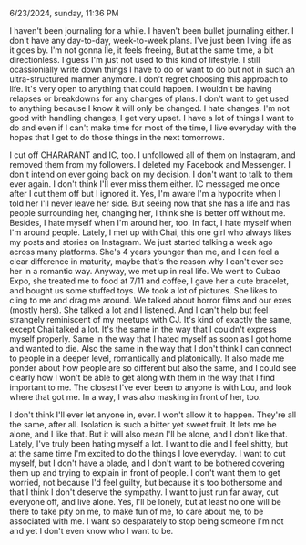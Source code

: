 6/23/2024, sunday, 11:36 PM

I haven't been journaling for a while. I haven't been bullet journaling either. I don't have any day-to-day, week-to-week plans. I've just been living life as it goes by. I'm not gonna lie, it feels freeing, But at the same time, a bit directionless. I guess I'm just not used to this kind of lifestyle. I still ocassionially write down things I have to do or want to do but not in such an ultra-structured manner anymore. I don't regret choosing this approach to life. It's very open to anything that could happen. I wouldn't be having relapses or breakdowns for any changes of plans. I don't want to get used to anything because I know it will only be changed. I hate changes. I'm not good with handling changes, I get very upset. I have a lot of things I want to do and even if I can't make time for most of the time, I live everyday with the hopes that I get to do those things in the next tomorrows.

I cut off CHARARANT and IC, too. I unfollowed all of them on Instagram, and removed them from my followers. I deleted my Facebook and Messenger. I don't intend on ever going back on my decision. I don't want to talk to them ever again. I don't think I'll ever miss them either. IC messaged me once after I cut them off but I ignored it. Yes, I'm aware I'm a hypocrite when I told her I'll never leave her side. But seeing now that she has a life and has people surrounding her, changing her, I think she is better off without me. Besides, I hate myself when I'm around her, too. In fact, I hate myself when I'm around people. Lately, I met up with Chai, this one girl who always likes my posts and stories on Instagram. We just started talking a week ago across many platforms. She's 4 years younger than me, and I can feel a clear difference in maturity, maybe that's the reason why I can't ever see her in a romantic way. Anyway, we met up in real life. We went to Cubao Expo, she treated me to food at 7/11 and coffee, I gave her a cute bracelet, and bought us some stuffed toys. We took a lot of pictures. She likes to cling to me and drag me around. We talked about horror films and our exes (mostly hers). She talked a lot and I listened. And I can't help but feel strangely reminiscent of my meetups with CJ. It's kind of exactly the same, except Chai talked a lot. It's the same in the way that I couldn't express myself properly. Same in the way that I hated myself as soon as I got home and wanted to die. Also the same in the way that I don't think I can connect to people in a deeper level, romantically and platonically. It also made me ponder about how people are so different but also the same, and I could see clearly how I won't be able to get along with them in the way that I find important to me. The closest I've ever been to anyone is with Lou, and look where that got me. In a way, I was also masking in front of her, too.

I don't think I'll ever let anyone in, ever. I won't allow it to happen. They're all the same, after all. Isolation is such a bitter yet sweet fruit. It lets me be alone, and I like that. But it will also mean I'll be alone, and I don't like that. Lately, I've truly been hating myself a lot. I want to die and I feel shitty, but at the same time I'm excited to do the things I love everyday. I want to cut myself, but I don't have a blade, and I don't want to be bothered covering them up and trying to explain in front of people. I don't want them to get worried, not because I'd feel guilty, but because it's too bothersome and that I think I don't deserve the sympathy. I want to just run far away, cut everyone off, and live alone. Yes, I'll be lonely, but at least no one will be there to take pity on me, to make fun of me, to care about me, to be associated with me. I want so desparately to stop being someone I'm not and yet I don't even know who I want to be.
